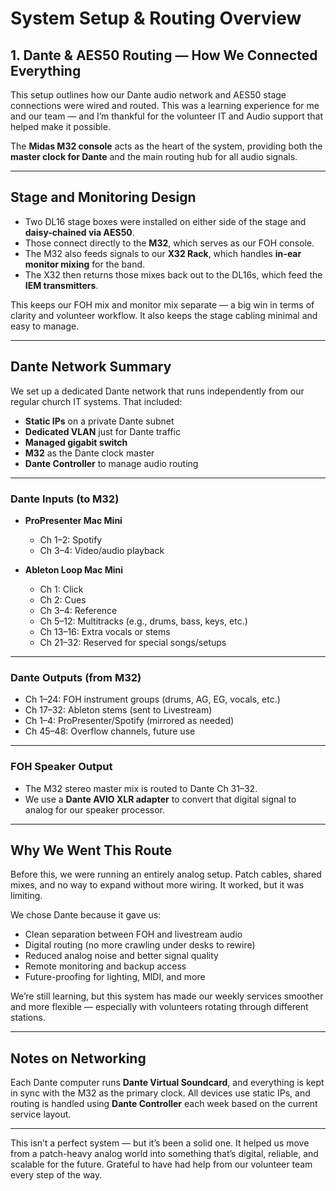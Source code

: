# System Setup & Routing Overview

## 1. Dante & AES50 Routing — How We Connected Everything

This setup outlines how our Dante audio network and AES50 stage connections were wired and routed. This was a learning experience for me and our team — and I’m thankful for the volunteer IT and Audio support that helped make it possible.

The **Midas M32 console** acts as the heart of the system, providing both the **master clock for Dante** and the main routing hub for all audio signals.

---

## Stage and Monitoring Design

- Two DL16 stage boxes were installed on either side of the stage and **daisy-chained via AES50**.
- Those connect directly to the **M32**, which serves as our FOH console.
- The M32 also feeds signals to our **X32 Rack**, which handles **in-ear monitor mixing** for the band.
- The X32 then returns those mixes back out to the DL16s, which feed the **IEM transmitters**.

This keeps our FOH mix and monitor mix separate — a big win in terms of clarity and volunteer workflow. It also keeps the stage cabling minimal and easy to manage.

---

## Dante Network Summary

We set up a dedicated Dante network that runs independently from our regular church IT systems. That included:

- **Static IPs** on a private Dante subnet
- **Dedicated VLAN** just for Dante traffic
- **Managed gigabit switch**
- **M32** as the Dante clock master
- **Dante Controller** to manage audio routing

---

### Dante Inputs (to M32)

- **ProPresenter Mac Mini**  
  - Ch 1–2: Spotify  
  - Ch 3–4: Video/audio playback

- **Ableton Loop Mac Mini**  
  - Ch 1: Click  
  - Ch 2: Cues  
  - Ch 3–4: Reference  
  - Ch 5–12: Multitracks (e.g., drums, bass, keys, etc.)  
  - Ch 13–16: Extra vocals or stems  
  - Ch 21–32: Reserved for special songs/setups

---

### Dante Outputs (from M32)

- Ch 1–24: FOH instrument groups (drums, AG, EG, vocals, etc.)
- Ch 17–32: Ableton stems (sent to Livestream)
- Ch 1–4: ProPresenter/Spotify (mirrored as needed)
- Ch 45–48: Overflow channels, future use

---

### FOH Speaker Output

- The M32 stereo master mix is routed to Dante Ch 31–32.
- We use a **Dante AVIO XLR adapter** to convert that digital signal to analog for our speaker processor.

---

## Why We Went This Route

Before this, we were running an entirely analog setup. Patch cables, shared mixes, and no way to expand without more wiring. It worked, but it was limiting.

We chose Dante because it gave us:

- Clean separation between FOH and livestream audio
- Digital routing (no more crawling under desks to rewire)
- Reduced analog noise and better signal quality
- Remote monitoring and backup access
- Future-proofing for lighting, MIDI, and more

We’re still learning, but this system has made our weekly services smoother and more flexible — especially with volunteers rotating through different stations.

---

## Notes on Networking

Each Dante computer runs **Dante Virtual Soundcard**, and everything is kept in sync with the M32 as the primary clock. All devices use static IPs, and routing is handled using **Dante Controller** each week based on the current service layout.

---

This isn’t a perfect system — but it’s been a solid one. It helped us move from a patch-heavy analog world into something that’s digital, reliable, and scalable for the future. Grateful to have had help from our volunteer team every step of the way.
